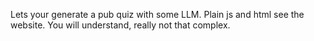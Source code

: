 Lets your generate a pub quiz with some LLM.
Plain js and html see the website. You will understand, really not that complex.